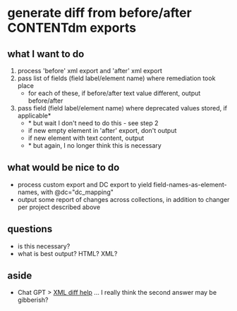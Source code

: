# generate diff from before/after CONTENTdm exports

## what I want to do
1. process 'before' xml export and 'after' xml export
2. pass list of fields (field label/element name) where remediation took place
   - for each of these, if before/after text value different, output before/after
3. pass field (field label/element name) where deprecated values stored, if applicable\*
   - \* but wait I don't need to do this - see step 2
   - if new empty element in 'after' export, don't output
   - if new element with text content, output
   - \* but again, I no longer think this is necessary
   
## what would be nice to do
- process custom export and DC export to yield field-names-as-element-names, with @dc="dc_mapping"
- output some report of changes across collections, in addition to changer per project described above

## questions
- is this necessary?
- what is best output? HTML? XML?

## aside
- Chat GPT > [XML diff help](https://chat.openai.com/share/a7054c6b-54c6-474d-b3a6-2031c515bf19) ... I really think the second answer may be gibberish?

